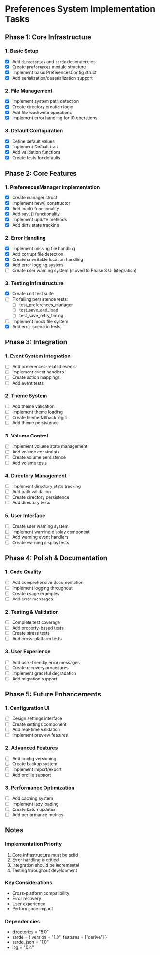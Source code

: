 # Preferences System Implementation Tasks

## Phase 1: Core Infrastructure

### 1. Basic Setup
- [x] Add `directories` and `serde` dependencies
- [x] Create `preferences` module structure
- [x] Implement basic PreferencesConfig struct
- [x] Add serialization/deserialization support

### 2. File Management
- [x] Implement system path detection
- [x] Create directory creation logic
- [x] Add file read/write operations
- [x] Implement error handling for IO operations

### 3. Default Configuration
- [x] Define default values
- [x] Implement Default trait
- [x] Add validation functions
- [x] Create tests for defaults

## Phase 2: Core Features

### 1. PreferencesManager Implementation
- [x] Create manager struct
- [x] Implement new() constructor
- [x] Add load() functionality
- [x] Add save() functionality
- [x] Implement update methods
- [x] Add dirty state tracking

### 2. Error Handling
- [x] Implement missing file handling
- [x] Add corrupt file detection
- [x] Create unwritable location handling
- [x] Add error logging system
- [ ] Create user warning system (moved to Phase 3 UI Integration)

### 3. Testing Infrastructure
- [x] Create unit test suite
- [ ] Fix failing persistence tests:
  - [ ] test_preferences_manager
  - [ ] test_save_and_load
  - [ ] test_save_retry_timing
- [ ] Implement mock file system
- [x] Add error scenario tests

## Phase 3: Integration

### 1. Event System Integration
- [ ] Add preferences-related events
- [ ] Implement event handlers
- [ ] Create action mappings
- [ ] Add event tests

### 2. Theme System
- [ ] Add theme validation
- [ ] Implement theme loading
- [ ] Create theme fallback logic
- [ ] Add theme persistence

### 3. Volume Control
- [ ] Implement volume state management
- [ ] Add volume constraints
- [ ] Create volume persistence
- [ ] Add volume tests

### 4. Directory Management
- [ ] Implement directory state tracking
- [ ] Add path validation
- [ ] Create directory persistence
- [ ] Add directory tests

### 5. User Interface
- [ ] Create user warning system
- [ ] Implement warning display component
- [ ] Add warning event handlers
- [ ] Create warning display tests

## Phase 4: Polish & Documentation

### 1. Code Quality
- [ ] Add comprehensive documentation
- [ ] Implement logging throughout
- [ ] Create usage examples
- [ ] Add error messages

### 2. Testing & Validation
- [ ] Complete test coverage
- [ ] Add property-based tests
- [ ] Create stress tests
- [ ] Add cross-platform tests

### 3. User Experience
- [ ] Add user-friendly error messages
- [ ] Create recovery procedures
- [ ] Implement graceful degradation
- [ ] Add migration support

## Phase 5: Future Enhancements

### 1. Configuration UI
- [ ] Design settings interface
- [ ] Create settings component
- [ ] Add real-time validation
- [ ] Implement preview features

### 2. Advanced Features
- [ ] Add config versioning
- [ ] Create backup system
- [ ] Implement import/export
- [ ] Add profile support

### 3. Performance Optimization
- [ ] Add caching system
- [ ] Implement lazy loading
- [ ] Create batch updates
- [ ] Add performance metrics

## Notes

### Implementation Priority
1. Core infrastructure must be solid
2. Error handling is critical
3. Integration should be incremental
4. Testing throughout development

### Key Considerations
- Cross-platform compatibility
- Error recovery
- User experience
- Performance impact

### Dependencies
- directories = "5.0"
- serde = { version = "1.0", features = ["derive"] }
- serde_json = "1.0"
- log = "0.4"
